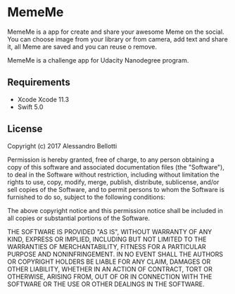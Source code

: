 # MemeMe

MemeMe is a app for create and share your awesome Meme on the social.
You can choose image from your library or from camera, add text and share it, all Meme are saved and you can reuse o remove.

MemeMe is a challenge app for Udacity Nanodegree program.

## Requirements

- Xcode Xcode 11.3
- Swift 5.0

## License

Copyright (c) 2017 Alessandro Bellotti

Permission is hereby granted, free of charge, to any person obtaining a copy of this software and associated documentation files (the "Software"), to deal in the Software without restriction, including without limitation the rights to use, copy, modify, merge, publish, distribute, sublicense, and/or sell copies of the Software, and to permit persons to whom the Software is furnished to do so, subject to the following conditions:

The above copyright notice and this permission notice shall be included in all copies or substantial portions of the Software.

THE SOFTWARE IS PROVIDED "AS IS", WITHOUT WARRANTY OF ANY KIND, EXPRESS OR IMPLIED, INCLUDING BUT NOT LIMITED TO THE WARRANTIES OF MERCHANTABILITY, FITNESS FOR A PARTICULAR PURPOSE AND NONINFRINGEMENT. IN NO EVENT SHALL THE AUTHORS OR COPYRIGHT HOLDERS BE LIABLE FOR ANY CLAIM, DAMAGES OR OTHER LIABILITY, WHETHER IN AN ACTION OF CONTRACT, TORT OR OTHERWISE, ARISING FROM, OUT OF OR IN CONNECTION WITH THE SOFTWARE OR THE USE OR OTHER DEALINGS IN THE SOFTWARE.
